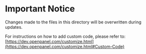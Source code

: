 # Important Notice

Changes made to the files in this directory will be overwritten during updates.

For instructions on how to add custom code, please refer to: [https://dev.openpanel.com/customize.html](https://dev.openpanel.com/customize.html#Custom-Code)
